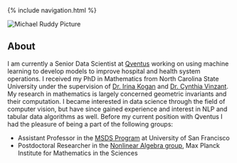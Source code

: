 {% include navigation.html %}

![Michael Ruddy Picture](assets/website_photo_ruddy.jpg)

## About

I am currently a Senior Data Scientist at [Qventus](https://qventus.com) working on using machine learning to develop models to improve hospital and health system operations. I received my PhD in Mathematics from North Carolina State University under the supervision of [Dr. Irina Kogan](https://iakogan.math.ncsu.edu) and [Dr. Cynthia Vinzant](http://sites.math.washington.edu/~vinzant/). My research in mathematics is largely concerned geometric invariants and their computation. I became interested in data science through the field of computer vision, but have since gained experience and interest in NLP and tabular data algorithms as well. Before my current position with Qventus I had the pleasure of being a part of the following groups:
* Assistant Professor in the [MSDS Program](https://www.usfca.edu/arts-sciences/graduate-programs/data-science) at University of San Francisco
* Postdoctoral Researcher in the [Nonlinear Algebra group](https://www.mis.mpg.de/nlalg/research.html), Max Planck Institute for Mathematics in the Sciences
